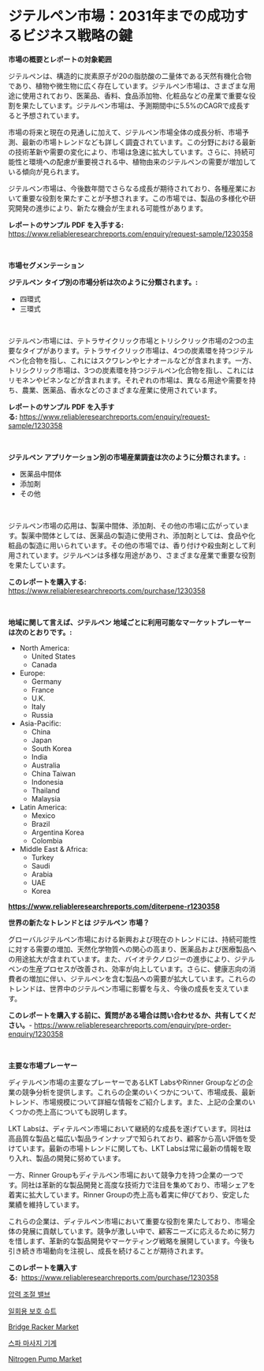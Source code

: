 <p><h1>ジテルペン市場：2031年までの成功するビジネス戦略の鍵</h1></p><p><strong>市場の概要とレポートの対象範囲</strong></p>
<p><p>ジテルペンは、構造的に炭素原子が20の脂肪酸の二量体である天然有機化合物であり、植物や微生物に広く存在しています。ジテルペン市場は、さまざまな用途に使用されており、医薬品、香料、食品添加物、化粧品などの産業で重要な役割を果たしています。ジテルペン市場は、予測期間中に5.5%のCAGRで成長すると予想されています。</p><p>市場の将来と現在の見通しに加えて、ジテルペン市場全体の成長分析、市場予測、最新の市場トレンドなども詳しく調査されています。この分野における最新の技術革新や需要の変化により、市場は急速に拡大しています。さらに、持続可能性と環境への配慮が重要視される中、植物由来のジテルペンの需要が増加している傾向が見られます。</p><p>ジテルペン市場は、今後数年間でさらなる成長が期待されており、各種産業において重要な役割を果たすことが予想されます。この市場では、製品の多様化や研究開発の進歩により、新たな機会が生まれる可能性があります。</p></p>
<p><strong>レポートのサンプル PDF を入手する:</strong> <a href="https://www.reliableresearchreports.com/enquiry/request-sample/1230358">https://www.reliableresearchreports.com/enquiry/request-sample/1230358</a></p>
<p>&nbsp;</p>
<p><strong>市場セグメンテーション</strong></p>
<p><strong>ジテルペン タイプ別の市場分析は次のように分類されます。:</strong></p>
<p><ul><li>四環式</li><li>三環式</li></ul></p>
<p>&nbsp;</p>
<p><p>ジテルペン市場には、テトラサイクリック市場とトリシクリック市場の2つの主要なタイプがあります。テトラサイクリック市場は、4つの炭素環を持つジテルペン化合物を指し、これにはスクワレンやヒナオールなどが含まれます。一方、トリシクリック市場は、3つの炭素環を持つジテルペン化合物を指し、これにはリモネンやピネンなどが含まれます。それぞれの市場は、異なる用途や需要を持ち、農業、医薬品、香水などのさまざまな産業に使用されています。</p></p>
<p><strong>レポートのサンプル PDF を入手する:</strong>&nbsp;<a href="https://www.reliableresearchreports.com/enquiry/request-sample/1230358">https://www.reliableresearchreports.com/enquiry/request-sample/1230358</a></p>
<p>&nbsp;</p>
<p><strong> ジテルペン アプリケーション別の市場産業調査は次のように分類されます。:</strong></p>
<p><ul><li>医薬品中間体</li><li>添加剤</li><li>その他</li></ul></p>
<p>&nbsp;</p>
<p><p>ジテルペン市場の応用は、製薬中間体、添加剤、その他の市場に広がっています。製薬中間体としては、医薬品の製造に使用され、添加剤としては、食品や化粧品の製造に用いられています。その他の市場では、香り付けや殺虫剤として利用されています。ジテルペンは多様な用途があり、さまざまな産業で重要な役割を果たしています。</p></p>
<p><strong>このレポートを購入する:</strong>&nbsp; <a href="https://www.reliableresearchreports.com/purchase/1230358">https://www.reliableresearchreports.com/purchase/1230358</a></p>
<p>&nbsp;</p>
<p><strong>地域に関して言えば、ジテルペン 地域ごとに利用可能なマーケットプレーヤーは次のとおりです。:</strong></p>
<p><ul>
    <li>
        North America:
        <ul>
            <li>United States</li>
            <li>Canada</li>
        </ul>
    </li>
    <li>
        Europe:
        <ul>
            <li>Germany</li>
            <li>France</li>
            <li>U.K.</li>
            <li>Italy</li>
            <li>Russia</li>
        </ul>
    </li>
    <li>
        Asia-Pacific:
        <ul>
            <li>China</li>
            <li>Japan</li>
            <li>South Korea</li>
            <li>India</li>
            <li>Australia</li>
            <li>China Taiwan</li>
            <li>Indonesia</li>
            <li>Thailand</li>
            <li>Malaysia</li>
        </ul>
    </li>
    <li>
        Latin America:
        <ul>
            <li>Mexico</li>
            <li>Brazil</li>
            <li>Argentina Korea</li>
            <li>Colombia</li>
        </ul>
    </li>
    <li>
        Middle East & Africa:
        <ul>
            <li>Turkey</li>
            <li>Saudi</li>
            <li>Arabia</li>
            <li>UAE</li>
            <li>Korea</li>
        </ul>
    </li>
    </ul></p>
<p><strong><a href="https://www.reliableresearchreports.com/diterpene-r1230358">https://www.reliableresearchreports.com/diterpene-r1230358</a></strong>&nbsp;</p>
<p><strong>世界の新たなトレンドとは ジテルペン 市場？</strong></p>
<p><p>グローバルジテルペン市場における新興および現在のトレンドには、持続可能性に対する需要の増加、天然化学物質への関心の高まり、医薬品および医療製品への用途拡大が含まれています。また、バイオテクノロジーの進歩により、ジテルペンの生産プロセスが改善され、効率が向上しています。さらに、健康志向の消費者の増加に伴い、ジテルペンを含む製品への需要が拡大しています。これらのトレンドは、世界中のジテルペン市場に影響を与え、今後の成長を支えています。</p></p>
<p><strong>このレポートを購入する前に、質問がある場合は問い合わせるか、共有してください。</strong>- <a href="https://www.reliableresearchreports.com/enquiry/pre-order-enquiry/1230358">https://www.reliableresearchreports.com/enquiry/pre-order-enquiry/1230358</a></p>
<p>&nbsp;</p>
<p><strong>主要な市場プレーヤー</strong></p>
<p><p>ディテルペン市場の主要なプレーヤーであるLKT LabsやRinner Groupなどの企業の競争分析を提供します。これらの企業のいくつかについて、市場成長、最新トレンド、市場規模について詳細な情報をご紹介します。また、上記の企業のいくつかの売上高についても説明します。</p><p>LKT Labsは、ディテルペン市場において継続的な成長を遂げています。同社は高品質な製品と幅広い製品ラインナップで知られており、顧客から高い評価を受けています。最新の市場トレンドに関しても、LKT Labsは常に最新の情報を取り入れ、製品の開発に努めています。</p><p>一方、Rinner Groupもディテルペン市場において競争力を持つ企業の一つです。同社は革新的な製品開発と高度な技術力で注目を集めており、市場シェアを着実に拡大しています。Rinner Groupの売上高も着実に伸びており、安定した業績を維持しています。</p><p>これらの企業は、ディテルペン市場において重要な役割を果たしており、市場全体の発展に貢献しています。競争が激しい中で、顧客ニーズに応えるために努力を惜しまず、革新的な製品開発やマーケティング戦略を展開しています。今後も引き続き市場動向を注視し、成長を続けることが期待されます。</p></p>
<p><strong>このレポートを購入する:</strong>&nbsp;&nbsp;<a href="https://www.reliableresearchreports.com/purchase/1230358">https://www.reliableresearchreports.com/purchase/1230358</a></p>
<p><p><a href="https://github.com/fernandotryO5lson96765/Market-Research-Report-List-1/blob/main/342359728634.md">압력 조절 밸브</a></p><p><a href="https://github.com/CliftonFisher9067/Market-Research-Report-List-1/blob/main/643765228633.md">일회용 보호 슈트</a></p><p><a href="https://github.com/Glendatilghmankmgz0rbhwpy/Market-Research-Report-List-2/blob/main/bridge-racker-market.md">Bridge Racker Market</a></p><p><a href="https://medium.com/@electat2023/%EC%8A%A4%ED%8C%8C-%EB%A7%88%EC%82%AC%EC%A7%80-%EB%A8%B8%EC%8B%A0-%EC%8B%9C%EC%9E%A5-%EC%8B%9C%EC%9E%A5-%EC%A0%90%EC%9C%A0%EC%9C%A8-%EC%8B%9C%EC%9E%A5-%ED%8A%B8%EB%A0%8C%EB%93%9C-%EB%B0%8F-%EB%AF%B8%EB%9E%98-%EC%84%B1%EC%9E%A5-%ED%83%90%EC%83%89-1e010ee1e3c1">스파 마사지 기계</a></p><p><a href="https://github.com/dx0328/Market-Research-Report-List-2/blob/main/nitrogen-pump-market.md">Nitrogen Pump Market</a></p></p>
